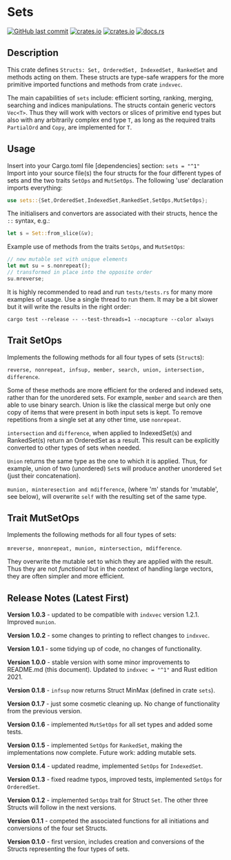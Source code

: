 # Sets

[<img alt="GitHub last commit" src="https://img.shields.io/github/last-commit/liborty/sets/HEAD?logo=github">](https://github.com/liborty/sets)
[<img alt="crates.io" src="https://img.shields.io/crates/v/sets?logo=rust">](https://crates.io/crates/sets)
[<img alt="crates.io" src="https://img.shields.io/crates/d/sets?logo=rust">](https://crates.io/crates/sets)
[<img alt="docs.rs" src="https://img.shields.io/docsrs/sets?logo=rust&logoColor=white">](https://docs.rs/sets/)

## Description

This crate defines `Structs: Set, OrderedSet, IndexedSet, RankedSet` and methods acting on them. These structs are type-safe wrappers for the more primitive imported functions and methods from crate `indxvec`.

The main capabilities of `sets` include: efficient sorting, ranking, merging, searching and indices manipulations. The structs contain generic vectors `Vec<T>`. Thus they will work with vectors or slices of primitive end types but also with any arbitrarily complex end type `T`, as long as the required traits `PartialOrd` and `Copy`, are implemented for `T`.

## Usage

Insert into your Cargo.toml file [dependencies] section: `sets = "^1"`  
Import into your source file(s) the four structs for the four different types of sets and the two traits `SetOps` and `MutSetOps`. The following 'use' declaration imports everything:

```rust
use sets::{Set,OrderedSet,IndexedSet,RankedSet,SetOps,MutSetOps};
```

The initialisers and convertors are associated with their structs, hence the `::` syntax, e.g.:

```rust
let s = Set::from_slice(&v);
```

Example use of methods from the traits `SetOps`, and `MutSetOps`:

```rust
// new mutable set with unique elements  
let mut su = s.nonrepeat();
// transformed in place into the opposite order  
su.mreverse; 
```

It is highly recommended to read and run `tests/tests.rs` for many more examples of usage. Use a single thread to run them. It may be a bit slower but it will write the results in the right order:

`cargo test --release -- --test-threads=1 --nocapture --color always`

## Trait SetOps

Implements the following methods for all four types of sets (`Struct`s):

`reverse, nonrepeat, infsup, member, search, union, intersection, difference`.

 Some of these methods are more efficient for the ordered and indexed sets, rather than for the unordered sets. For example, `member` and `search` are then able to use binary search. Union is like the classical merge but only one copy of items that were present in both input sets is kept. To remove repetitions from a single set at any other time, use `nonrepeat`.

`intersection` and `difference`, when applied to IndexedSet(s) and RankedSet(s) return an OrderedSet as a result. This result can be explicitly converted to other types of sets when needed. 

`Union` returns the same type as the one to which it is applied. Thus, for example, union of two (unordered) `Set`s will produce another unordered `Set` (just their concatenation).

`munion, minteresection and mdifference`, (where 'm' stands for 'mutable', see below), will overwrite `self` with the resulting set of the same type.

## Trait MutSetOps

Implements the following methods for all four types of sets:

`mreverse, mnonrepeat, munion, mintersection, mdifference`.

They overwrite the mutable set to which they are applied with the result. Thus they are not *functional* but in the context of handling large vectors, they are often simpler and more efficient.

## Release Notes (Latest First)

**Version 1.0.3** - updated to be compatible with `indxvec` version 1.2.1. Improved `munion`.

**Version 1.0.2** - some changes to printing to reflect changes to `indxvec`.

**Version 1.0.1** - some tidying up of code, no changes of functionality.

**Version 1.0.0** - stable version with some minor improvements to README.md (this document). Updated to `indxvec = "^1"` and Rust edition 2021.

**Version 0.1.8** - `infsup` now returns Struct MinMax (defined in crate `sets`).

**Version 0.1.7** - just some cosmetic cleaning up. No change of functionality from the previous version.

**Version 0.1.6** - implemented `MutSetOps` for all set types and added some tests.

**Version 0.1.5** - implemented `SetOps` for `RankedSet`, making the implementations now complete. Future work: adding  mutable sets.

**Version 0.1.4** - updated readme, implemented `SetOps` for `IndexedSet`.

**Version 0.1.3** - fixed readme typos, improved tests, implemented `SetOps` for `OrderedSet`.

**Version 0.1.2** - implemented `SetOps` trait for Struct `Set`. The other three Structs will follow in the next versions.

**Version 0.1.1** - competed the associated functions for all initiations and conversions of the four set Structs.

**Version 0.1.0** - first version, includes creation and conversions of the Structs representing the four types of sets.
